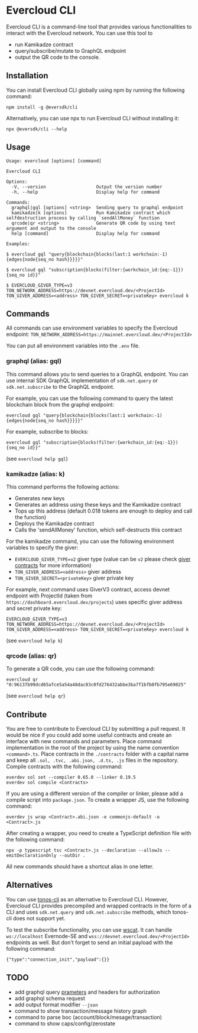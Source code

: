 # Evercloud CLI
Evercloud CLI is a command-line tool that provides various functionalities to interact with the Evercloud network. You can use this tool to
- run Kamikadze contract
- query/subscribe/mutate to GraphQL endpoint
- output the QR code to the console.

## Installation
You can install Evercloud CLI globally using npm by running the following command:
```
npm install -g @eversdk/cli
```

Alternatively, you can use npx to run Evercloud CLI without installing it:
```
npx @eversdk/cli --help
```

## Usage
```
Usage: evercloud [options] [command]

Evercloud CLI

Options:
  -V, --version                   Output the version number
  -h, --help                      Display help for command

Commands:
  graphql|gql [options] <string>  Sending query to graphql endpoint
  kamikadze|k [options]           Run Kamikadze contract which selfdestruction process by calling `sendAllMoney` function
  qrcode|qr <string>              Generate QR code by using text argument and output to the console
  help [command]                  Display help for command

Examples:

$ evercloud gql "query{blockchain{blocks(last:1 workchain:-1){edges{node{seq_no hash}}}}}"

$ evercloud gql "subscription{blocks(filter:{workchain_id:{eq:-1}}){seq_no id}}"

$ EVERCLOUD_GIVER_TYPE=v3 TON_NETWORK_ADDRESS=https://devnet.evercloud.dev/<ProjectId> TON_GIVER_ADDRESS=<address> TON_GIVER_SECRET=<privateKey> evercloud k
```

## Commands
All commands can use environment variables to specify the Evercloud endpoint:
```TON_NETWORK_ADDRESS=https://mainnet.evercloud.dev/<ProjectId>```

You can put all environment variables into the `.env` file.

### graphql (alias: gql)
This command allows you to send queries to a GraphQL endpoint. You can use internal SDK GraphQL implementation of `sdk.net.query` or `sdk.net.subscribe` to the GraphQL endpoint.

For example, you can use the following command to query the latest blockchain block from the graphql endpoint:
```
evercloud gql "query{blockchain{blocks(last:1 workchain:-1){edges{node{seq_no hash}}}}}"
```

For example, subscribe to blocks:
```
evercloud gql "subscription{blocks(filter:{workchain_id:{eq:-1}}){seq_no id}}"
```
(see `evercloud help gql`)

### kamikadze (alias: k)
This command performs the following actions:
- Generates new keys
- Generates an address using these keys and the Kamikadze contract
- Tops up this address (default 0.018 tokens are enough to deploy and call the function)
- Deploys the Kamikadze contract
- Calls the 'sendAllMoney' function, which self-destructs this contract

For the kamikadze command, you can use the following environment variables to specify the giver:
- `EVERCLOUD_GIVER_TYPE=v2` giver type (value can be `v2` please check [giver contracts](https://github.com/tonlabs/evernode-se/tree/master/contracts) for more information)
- `TON_GIVER_ADDRESS=<address>` giver address
- `TON_GIVER_SECRET=<privateKey>` giver private key

For example, next command uses GiverV3 contract, access devnet endpoint with ProjectId (taken from `https://dashboard.evercloud.dev/projects`) uses specific giver address and secret private key:
```
EVERCLOUD_GIVER_TYPE=v3 TON_NETWORK_ADDRESS=https://devnet.evercloud.dev/<ProjectId> TON_GIVER_ADDRESS=<address> TON_GIVER_SECRET=<privateKey> evercloud k
```
(see `evercloud help k`)

### qrcode (alias: qr)
To generate a QR code, you can use the following command:
```
evercloud qr "0:96137b99dcd65afce5a54a48dac83c0fd276432abbe3ba7f1bfb0fb795e69025"
```
(see `evercloud help qr`)

## Contribute
You are free to contribute to Evercloud CLI by submitting a pull request. It would be nice if you could add some useful contracts and create an interface with new commands and parameters. Place command implementation in the root of the project by using the name convention `<command>.ts`. Place contracts in the `./contracts` folder with a capital name and keep all `.sol, .tvc, .abi.json, .d.ts, .js` files in the repository. Compile contracts with the following command:
```
everdev sol set --compiler 0.65.0 --linker 0.19.5
everdev sol compile <Contracts>
```

If you are using a different version of the compiler or linker, please add a compile script into `package.json`. To create a wrapper JS, use the following command:
```
everdev js wrap <Contract>.abi.json -e commonjs-default -o <Contract>.js
```

After creating a wrapper, you need to create a TypeScript definition file with the following command:
```
npx -p typescript tsc <Contract>.js --declaration --allowJs --emitDeclarationOnly --outDir .
```

All new commands should have a shortcut alias in one letter.

## Alternatives
You can use [tonos-cli](https://github.com/tonlabs/tonos-cli) as an alternative to Evercloud CLI. However, Evercloud CLI provides precompiled and wrapped contracts in the form of a CLI and uses `sdk.net.query` and `sdk.net.subscribe` methods, which tonos-cli does not support yet.

To test the subscribe functionality, you can use [wscat](https://www.npmjs.com/package/wscat). It can handle `ws://localhost` Evernode-SE and `wss://devnet.evercloud.dev/<ProjectId>` endpoints as well. But don't forget to send an initial payload with the following command:
```
{"type":"connection_init","payload":{}}
```

## TODO
- add graphql query [prameters](https://graphql.org/learn/queries/#variables) and headers for authorization
- add graphql schema request
- add output format modifier `--json`
- command to show transaction/message history graph
- command to parse boc (account/block/mesage/transaction)
- command to show caps/config/zerostate
